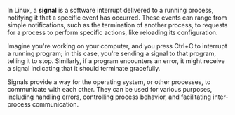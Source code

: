 In Linux, a **signal** is a software interrupt delivered to a running process, notifying it that a specific event has occurred. These events can range from simple notifications, such as the termination of another process, to requests for a process to perform specific actions, like reloading its configuration.

Imagine you're working on your computer, and you press Ctrl+C to interrupt a running program; in this case, you're sending a signal to that program, telling it to stop. Similarly, if a program encounters an error, it might receive a signal indicating that it should terminate gracefully.

Signals provide a way for the operating system, or other processes, to communicate with each other. They can be used for various purposes, including handling errors, controlling process behavior, and facilitating inter-process communication.
